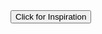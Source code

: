 <script src="test.js">
</script>


 <div>
 <iframe src="/AnkitaChaudhari/Happy Whistling Ukulele.mp3" allow="autoplay" id="audio" style="display: none"></iframe>
 <audio id="player" autoplay loop>
    <source src="/AnkitaChaudhari/Happy Whistling Ukulele.mp3" type="audio/mp3">
  </audio>
 <div id="quotesButton" display="block">
            <div class="buttonCenter">
                <input type="button" onclick="displayQuotes()" class="button" value="Click for Inspiration">
            </div>
 </div>
 <div id="quotesDiv" display="block">
            <p id="quote"></p>
            <p id="author"></p>
 </div>
 </div>


       
